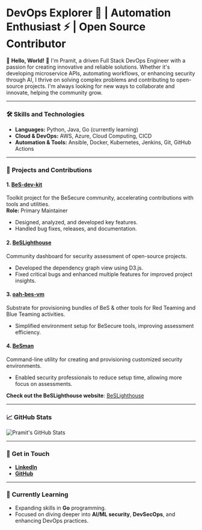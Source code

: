 # DevOps Explorer 🚀 | Automation Enthusiast ⚡ | Open Source Contributor

🌟 **Hello, World!** 🌟
I'm Pramit, a driven Full Stack DevOps Engineer with a passion for creating innovative and reliable solutions. Whether it's developing microservice APIs, automating workflows, or enhancing security through AI, I thrive on solving complex problems and contributing to open-source projects. I'm always looking for new ways to collaborate and innovate, helping the community grow.

---

### 🛠️ **Skills and Technologies**

- **Languages:** Python, Java, Go (currently learning)
- **Cloud & DevOps:** AWS, Azure, Cloud Computing, CICD
- **Automation & Tools:** Ansible, Docker, Kubernetes, Jenkins, Git, GitHub Actions

---

### 🚀 **Projects and Contributions**

#### **1. [BeS-dev-kit](https://github.com/Be-Secure/BeS-dev-kit)**
Toolkit project for the BeSecure community, accelerating contributions with tools and utilities.  
**Role:** Primary Maintainer  
- Designed, analyzed, and developed key features.
- Handled bug fixes, releases, and documentation.

#### **2. [BeSLighthouse](https://github.com/Be-Secure/BeSLighthouse)**
Community dashboard for security assessment of open-source projects.  
- Developed the dependency graph view using D3.js.
- Fixed critical bugs and enhanced multiple features for improved project insights.

#### **3. [oah-bes-vm](https://github.com/Be-Secure/oah-bes-vm)**
Substrate for provisioning bundles of BeS & other tools for Red Teaming and Blue Teaming activities.  
- Simplified environment setup for BeSecure tools, improving assessment efficiency.

#### **4. [BeSman](https://github.com/Be-Secure/BeSman)**
Command-line utility for creating and provisioning customized security environments.  
- Enabled security professionals to reduce setup time, allowing more focus on assessments.

**Check out the BeSLighthouse website**: [BeSLighthouse](https://be-secure.github.io/BeSLighthouse/)

---

### 📈 **GitHub Stats**

![Pramit's GitHub Stats](https://github-readme-stats.vercel.app/api?username=pramit-d&show_icons=true&theme=radical)

---

### 💬 **Get in Touch**

- [**LinkedIn**](https://www.linkedin.com/in/pramit2000/)
- [**GitHub**](https://github.com/pramit-d/)

---

### 🌱 **Currently Learning**

- Expanding skills in **Go** programming.
- Focused on diving deeper into **AI/ML security**, **DevSecOps**, and enhancing DevOps practices.
